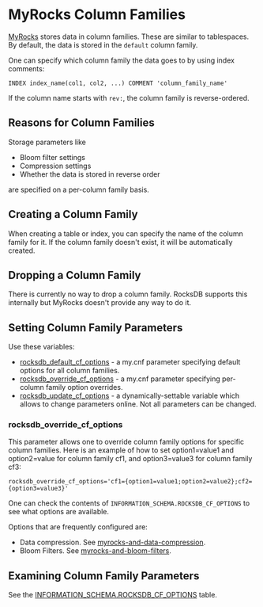 
# MyRocks Column Families

[MyRocks](myrocks-in-mariadb-102-vs-mariadb-103.md) stores data in column families. These are similar to tablespaces.
By default, the data is stored in the `default` column family.


One can specify which column family the data goes to by using index comments:


```
INDEX index_name(col1, col2, ...) COMMENT 'column_family_name'
```

If the column name starts with `rev:`, the column family is reverse-ordered.


## Reasons for Column Families


Storage parameters like


* Bloom filter settings
* Compression settings
* Whether the data is stored in reverse order


are specified on a per-column family basis.


## Creating a Column Family


When creating a table or index, you can specify the name of the column family for it. If the column family doesn't exist, it will be automatically created.


## Dropping a Column Family


There is currently no way to drop a column family.
RocksDB supports this internally but MyRocks doesn't provide any way to do it.


## Setting Column Family Parameters


Use these variables:


* [rocksdb_default_cf_options](myrocks-system-variables.md#rocksdb_default_cf_options) - a my.cnf parameter specifying default options for all column families.
* [rocksdb_override_cf_options](myrocks-system-variables.md#rocksdb_override_cf_options) - a my.cnf parameter specifying per-column family option overrides.
* [rocksdb_update_cf_options](myrocks-system-variables.md#rocksdb_update_cf_options) - a dynamically-settable variable which allows to change parameters online. Not all parameters can be changed.


### rocksdb_override_cf_options


This parameter allows one to override column family options for specific column families.
Here is an example of how to set option1=value1 and option2=value for column family cf1, and option3=value3 for column family cf3:


```
rocksdb_override_cf_options='cf1={option1=value1;option2=value2};cf2={option3=value3}'
```

One can check the contents of `INFORMATION_SCHEMA.ROCKSDB_CF_OPTIONS` to see what options are available.


Options that are frequently configured are:


* Data compression. See [myrocks-and-data-compression](myrocks-and-data-compression.md).
* Bloom Filters. See [myrocks-and-bloom-filters](myrocks-and-bloom-filters.md).


## Examining Column Family Parameters


See the [INFORMATION_SCHEMA.ROCKSDB_CF_OPTIONS](../../sql-statements-and-structure/sql-statements/administrative-sql-statements/system-tables/information-schema/information-schema-tables/information-schema-myrocks-tables/information-schema-rocksdb_cf_options-table.md) table.

